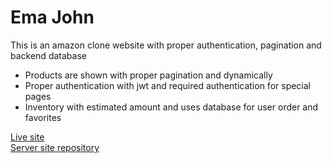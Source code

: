 # Ema John

This is an amazon clone website with proper authentication, pagination and backend database

- Products are shown with proper pagination and dynamically
- Proper authentication with jwt and required authentication for special pages
- Inventory with estimated amount and uses database for user order and favorites

[Live site](https://ema-john-with-auth-2cc41.web.app/)<br/>
[Server site repository](https://github.com/ssani7/ema-john-server)

